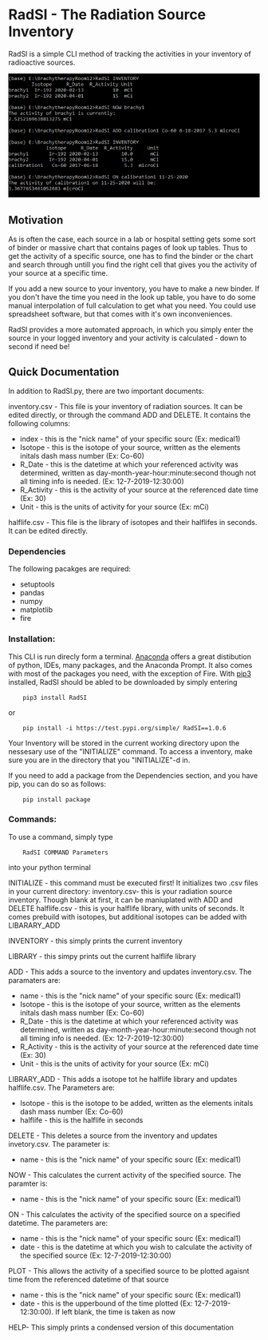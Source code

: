 # RadSI - The Radiation Source Inventory

RadSI is a simple CLI method of tracking the activities in your inventory of radioactive sources.

![RadSI_Demo](RadSI.PNG)

## Motivation 
As is often the case, each source in a lab or hospital setting gets some sort of binder or massive chart that contains pages of look up tables. Thus to get the activity of a specific source, one has to find the binder or the chart and search through untill you find the right cell that gives you the activity of your source at a specific time.

If you add a new source to your inventory, you have to make a new binder. If you don't have the time you need in the look up table, you have to do some manual interpolation of full calculation to get what you need. You could use spreadsheet software, but that comes with it's own inconveniences. 

RadSI provides a more automated approach, in which you simply enter the source in your logged inventory and your activity is calculated - down to second if need be!

## Quick Documentation 
In addition to RadSI.py, there are two important documents:

inventory.csv - This file is your inventory of radiation sources. It can be edited directly, or through the command ADD and DELETE. It contains the following columns:  
- index       - this is the "nick name" of your specific sourc (Ex: medical1)  
- Isotope     - this is the isotope of your source, written as the elements initals dash mass number (Ex: Co-60)  
- R_Date      - this is the datetime at which your referenced activity was determined, written as day-month-year-hour:minute:second though not all timing info is needed.   (Ex: 12-7-2019-12:30:00)  
- R_Activity  - this is the activity of your source at the referenced date time (Ex: 30)  
- Unit        - this is the units of activity for your source (Ex: mCi) 
        
                
halflife.csv - This file is the library of isotopes and their halflifes in seconds. It can be edited directly. 

### Dependencies
The following pacakges are required:
- setuptools
- pandas
- numpy
- matplotlib
- fire

### Installation:
This CLI is run direcly form a terminal. [Anaconda](https://www.anaconda.com/products/individual) offers a great distibution of python, IDEs, many packages, and the Anaconda Prompt. It also comes with most of the packages you need, with the exception of Fire.
With [pip3](https://pip.pypa.io/en/stable/) installed, RadSI should be abled to be downloaded by simply entering

        pip3 install RadSI

or 

        pip install -i https://test.pypi.org/simple/ RadSI==1.0.6

Your Inventory will be stored in the current working directory upon the nessesary use of the "INITIALIZE" command.
To access a inventory, make sure you are in the directory that you "INITIALIZE"-d in.

If you need to add a package from the Dependencies section, and you have pip, you can do so as follows:

        pip install package

### Commands:
To use a command, simply type 

        RadSI COMMAND Parameters 
        
into your python terminal 

INITIALIZE - this command must be executed first! It initializes two .csv files in your current directory:
        inventory.csv- this is your radiation source inventory. Though blank at first, it can be maniuplated with ADD and DELETE
        halflife.csv - this is your halflife library, with units of seconds. It comes prebuild with isotopes, but additional isotopes can be added with LIBARARY_ADD

INVENTORY - this simply prints the current inventory

LIBRARY - this simpy prints out the current halflife library

ADD - This adds a source to the inventory and updates inventory.csv. The paramaters are:  
- name        - this is the "nick name" of your specific sourc (Ex: medical1)  
- Isotope     - this is the isotope of your source, written as the elements initals dash mass number (Ex: Co-60)  
- R_Date      - this is the datetime at which your referenced activity was determined, written as day-month-year-hour:minute:second though not all timing info is needed. (Ex: 12-7-2019-12:30:00)  
- R_Activity  - this is the activity of your source at the referenced date time (Ex: 30)  
- Unit        - this is the units of activity for your source (Ex: mCi)  

LIBRARY_ADD - This adds a isotope tot he halflife library and updates halflife.csv. The Parameters are:
- Isotope     - this is the isotope to be added, written as the elements initals dash mass number (Ex: Co-60)
- halflife    - this is the halflife in seconds
        
DELETE - This deletes a source from the inventory and updates invetory.csv. The parameter is:
- name       - this is the "nick name" of your specific sourc (Ex: medical1)  
        
NOW - This calculates the current activity of the specified source. The paramter is:
- name       - this is the "nick name" of your specific sourc (Ex: medical1)  
        
ON - This calculates the activity of the specified source on a specified datetime. The parameters are:
- name       - this is the "nick name" of your specific sourc (Ex: medical1) 
- date       - this is the datetime at which you wish to calculate the activity of the specified source (Ex: 12-7-2019-12:30:00)  
        
PLOT - This allows the activity of a specified source to be plotted agaisnt time from the referenced datetime of that source
- name       - this is the "nick name" of your specific sourc (Ex: medical1)
- date       - this is the upperbound of the time plotted (Ex: 12-7-2019-12:30:00). If left blank, the time is taken as now  

HELP- This simply prints a condensed version of this documentation 
